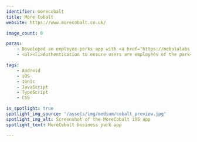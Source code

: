 ```yaml
---
identifier: morecobalt
title: More Cobalt
website: https://www.morecobalt.co.uk/

image_count: 0

paras:
    - Developed an employee-perks app with <a href="https://nebulalabs.co.uk/">Nebula Labs</a> for Cobalt business park, Newcastle. Stands out for the following features
    - <ul><li>Authentication to ensure users are employees of the park</li><li>Calculate and display user's distance to a geographical point, in metres, kilometres or miles</li><li>Notifications based on proximity to a geographical point, using geofences</li><li>Display for the user's live position</li><li>Live travel timetable</li><li>Pull and display offers, events and news updates from backend API</li></ul>

tags:
    - Android
    - iOS
    - Ionic
    - JavaScript
    - TypeScript
    - CSS

is_spotlight: true
spotlight_img_source: '/assets/img/medium/cobalt_preview.jpg'
spotlight_img_alt: Screenshot of the MoreCobalt iOS app
spotlight_text: MoreCobalt business park app

---
```

